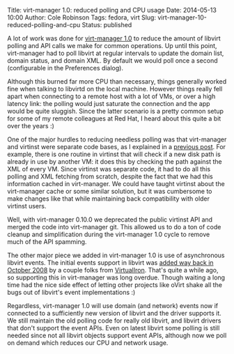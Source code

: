 Title: virt-manager 1.0: reduced polling and CPU usage
Date: 2014-05-13 10:00
Author: Cole Robinson
Tags: fedora, virt
Slug: virt-manager-10-reduced-polling-and-cpu
Status: published

A lot of work was done for [virt-manager 1.0](http://blog.wikichoon.com/2014/02/virt-manager-100-released.html) to reduce the amount of libvirt polling and API calls we make for common operations. Up until this point, virt-manager had to poll libvirt at regular intervals to update the domain list, domain status, and domain XML. By default we would poll once a second (configurable in the Preferences dialog).

Although this burned far more CPU than necessary, things generally worked fine when talking to libvirtd on the local machine. However things really fell apart when connecting to a remote host with a lot of VMs, or over a high latency link: the polling would just saturate the connection and the app would be quite sluggish. Since the latter scenario is a pretty common setup for some of my remote colleagues at Red Hat, I heard about this quite a bit over the years :)

One of the major hurdles to reducing needless polling was that virt-manager and virtinst were separate code bases, as I explained in a [previous post](http://blog.wikichoon.com/2014/05/a-not-so-brief-history-of-virtinst-and.html). For example, there is one routine in virtinst that will check if a new disk path is already in use by another VM: it does this by checking the path against the XML of every VM. Since virtinst was separate code, it had to do all this polling and XML fetching from scratch, despite the fact that we had this information cached in virt-manager. We could have taught virtinst about the virt-manager cache or some similar solution, but it was cumbersome to make changes like that while maintaining back compatibility with older virtinst users.

Well, with virt-manager 0.10.0 we deprecated the public virtinst API and merged the code into virt-manager git. This allowed us to do a ton of code cleanup and simplification during the virt-manager 1.0 cycle to remove much of the API spamming.

The other major piece we added in virt-manager 1.0 is use of asynchronous libvirt events. The initial events support in libvirt was [added way back in October 2008](http://libvirt.org/git/?p=libvirt.git;a=commit;h=1509b8027fd0b73c30aeab443f81dd5a18d80544) by a couple folks from [VirtualIron](http://en.wikipedia.org/wiki/Virtual_Iron). That's quite a while ago, so supporting this in virt-manager was long overdue. Though waiting a long time had the nice side effect of letting other projects like oVirt shake all the bugs out of libvirt's event implementations :)

Regardless, virt-manager 1.0 will use domain (and network) events now if connected to a sufficiently new version of libvirt and the driver supports it. We still maintain the old polling code for really old libvirt, and libvirt drivers that don't support the event APIs. Even on latest libvirt some polling is still needed since not all libvirt objects support event APIs, although now we poll on demand which reduces our CPU and network usage.
